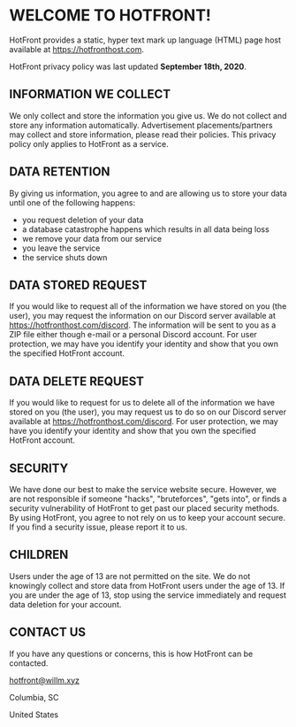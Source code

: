 # WELCOME TO HOTFRONT!
HotFront provides a static, hyper text mark up language (HTML) page host available at https://hotfronthost.com.

HotFront privacy policy was last updated **September 18th, 2020**.
## INFORMATION WE COLLECT
We only collect and store the information you give us. We do not collect and store any information automatically. Advertisement placements/partners may collect and store information, please read their policies. This privacy policy only applies to HotFront as a service.

## DATA RETENTION
By giving us information, you agree to and are allowing us to store your data until one of the following happens:
- you request deletion of your data
- a database catastrophe happens which results in all data being loss
- we remove your data from our service
- you leave the service
- the service shuts down

## DATA STORED REQUEST
If you would like to request all of the information we have stored on you (the user), you may request the information on our Discord server available at https://hotfronthost.com/discord. The information will be sent to you as a ZIP file either though e-mail or a personal Discord account. For user protection, we may have you identify your identity and show that you own the specified HotFront account.

## DATA DELETE REQUEST
If you would like to request for us to delete all of the information we have stored on you (the user), you may request us to do so on our Discord server available at https://hotfronthost.com/discord. For user protection, we may have you identify your identity and show that you own the specified HotFront account.

## SECURITY
We have done our best to make the service website secure. However, we are not responsible if someone "hacks", "bruteforces", "gets into", or finds a security vulnerability of HotFront to get past our placed security methods. By using HotFront, you agree to not rely on us to keep your account secure. If you find a security issue, please report it to us.

## CHILDREN
Users under the age of 13 are not permitted on the site. We do not knowingly collect and store data from HotFront users under the age of 13. If you are under the age of 13, stop using the service immediately and request data deletion for your account.

## CONTACT US
If you have any questions or concerns, this is how HotFront can be contacted.

hotfront@willm.xyz

Columbia, SC

United States


